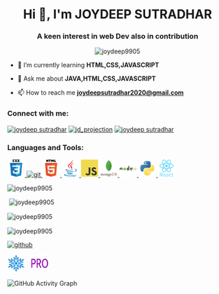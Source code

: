 <h1 align="center">Hi 👋, I'm JOYDEEP SUTRADHAR</h1>
<h3 align="center">A keen interest in web Dev also in contribution</h3>

<p align="center"> <img src="https://komarev.com/ghpvc/?username=joydeep9905&label=Profile%20views&color=0e75b6&style=flat" alt="joydeep9905" /> </p>

- 🌱 I’m currently learning **HTML,CSS,JAVASCRIPT**

- 💬 Ask me about **JAVA,HTML,CSS,JAVASCRIPT**

- 📫 How to reach me **joydeepsutradhar2020@gmail.com**

<h3 align="left">Connect with me:</h3>
<p align="left">
<a href="https://linkedin.com/in/joydeep sutradhar" target="blank"><img align="center" src="https://raw.githubusercontent.com/rahuldkjain/github-profile-readme-generator/master/src/images/icons/Social/linked-in-alt.svg" alt="joydeep sutradhar" height="30" width="40" /></a>
<a href="https://instagram.com/jd_projection" target="blank"><img align="center" src="https://raw.githubusercontent.com/rahuldkjain/github-profile-readme-generator/master/src/images/icons/Social/instagram.svg" alt="jd_projection" height="30" width="40" /></a>
<a href="https://www.hackerrank.com/joydeep sutradhar" target="blank"><img align="center" src="https://raw.githubusercontent.com/rahuldkjain/github-profile-readme-generator/master/src/images/icons/Social/hackerrank.svg" alt="joydeep sutradhar" height="30" width="40" /></a>
</p>

<h3 align="left">Languages and Tools:</h3>
<p align="left"> <a href="https://www.w3schools.com/css/" target="_blank" rel="noreferrer"> <img src="https://raw.githubusercontent.com/devicons/devicon/master/icons/css3/css3-original-wordmark.svg" alt="css3" width="40" height="40"/> </a> <a href="https://git-scm.com/" target="_blank" rel="noreferrer"> <img src="https://www.vectorlogo.zone/logos/git-scm/git-scm-icon.svg" alt="git" width="40" height="40"/> </a> <a href="https://www.w3.org/html/" target="_blank" rel="noreferrer"> <img src="https://raw.githubusercontent.com/devicons/devicon/master/icons/html5/html5-original-wordmark.svg" alt="html5" width="40" height="40"/> </a> <a href="https://www.java.com" target="_blank" rel="noreferrer"> <img src="https://raw.githubusercontent.com/devicons/devicon/master/icons/java/java-original.svg" alt="java" width="40" height="40"/> </a> <a href="https://developer.mozilla.org/en-US/docs/Web/JavaScript" target="_blank" rel="noreferrer"> <img src="https://raw.githubusercontent.com/devicons/devicon/master/icons/javascript/javascript-original.svg" alt="javascript" width="40" height="40"/> </a> <a href="https://www.mongodb.com/" target="_blank" rel="noreferrer"> <img src="https://raw.githubusercontent.com/devicons/devicon/master/icons/mongodb/mongodb-original-wordmark.svg" alt="mongodb" width="40" height="40"/> </a> <a href="https://nodejs.org" target="_blank" rel="noreferrer"> <img src="https://raw.githubusercontent.com/devicons/devicon/master/icons/nodejs/nodejs-original-wordmark.svg" alt="nodejs" width="40" height="40"/> </a> <a href="https://www.python.org" target="_blank" rel="noreferrer"> <img src="https://raw.githubusercontent.com/devicons/devicon/master/icons/python/python-original.svg" alt="python" width="40" height="40"/> </a> <a href="https://reactjs.org/" target="_blank" rel="noreferrer"> <img src="https://raw.githubusercontent.com/devicons/devicon/master/icons/react/react-original-wordmark.svg" alt="react" width="40" height="40"/> </a> </p>

![joydeep9905](https://i.pinimg.com/originals/d7/25/4e/d7254e416786f83b2d03434983596c7d.gif)

<p>&nbsp;<img align="center" src="https://github-readme-stats.vercel.app/api?username=joydeep9905&show_icons=true&locale=en" alt="joydeep9905" /></p>
<p><img align="center" src="https://github-readme-stats.vercel.app/api/top-langs?username=joydeep9905&show_icons=true&locale=en&layout=compact" alt="joydeep9905" /></p>

<p><img align="center" src="https://github-readme-streak-stats.herokuapp.com/?user=joydeep9905&" alt="joydeep9905" /></p>

[<img src='https://cdn.jsdelivr.net/npm/simple-icons@3.0.1/icons/github.svg' alt='github' height='40'>](https://github.com/joydeep9905)  

<a href='https://archiveprogram.github.com/'><img src='https://raw.githubusercontent.com/acervenky/animated-github-badges/master/assets/acbadge.gif' width='40' height='40'></a> <a href='https://github.com/pricing'><img src='https://raw.githubusercontent.com/acervenky/animated-github-badges/master/assets/pro.gif' width='40' height='40'></a> 

![GitHub Activity Graph](https://activity-graph.herokuapp.com/graph?username=joydeep9905)  




